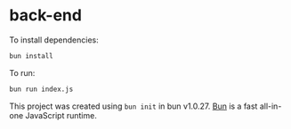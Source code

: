 # back-end

To install dependencies:

```bash
bun install
```

To run:

```bash
bun run index.js
```

This project was created using `bun init` in bun v1.0.27. [Bun](https://bun.sh) is a fast all-in-one JavaScript runtime.
